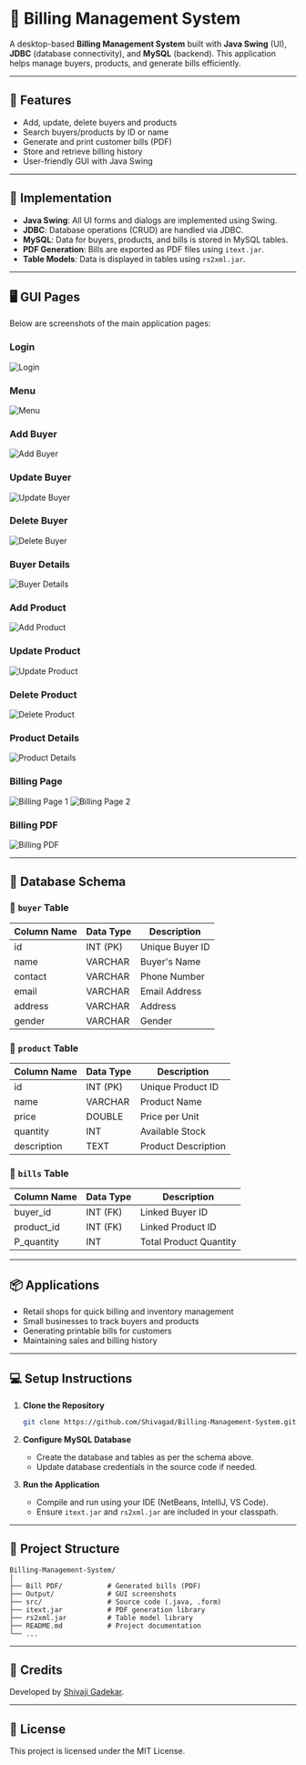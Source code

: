 # 🧾 Billing Management System

A desktop-based **Billing Management System** built with **Java Swing** (UI), **JDBC** (database connectivity), and **MySQL** (backend). This application helps manage buyers, products, and generate bills efficiently.

---

## 📌 Features

- Add, update, delete buyers and products
- Search buyers/products by ID or name
- Generate and print customer bills (PDF)
- Store and retrieve billing history
- User-friendly GUI with Java Swing

---

## 🚀 Implementation

- **Java Swing**: All UI forms and dialogs are implemented using Swing.
- **JDBC**: Database operations (CRUD) are handled via JDBC.
- **MySQL**: Data for buyers, products, and bills is stored in MySQL tables.
- **PDF Generation**: Bills are exported as PDF files using `itext.jar`.
- **Table Models**: Data is displayed in tables using `rs2xml.jar`.

---

## 🖥️ GUI Pages

Below are screenshots of the main application pages:

### Login
![Login](./Output/login.png)

### Menu
![Menu](./Output/menu.png)

### Add Buyer
![Add Buyer](./Output/addbuyer.png)

### Update Buyer
![Update Buyer](./Output/updatebuyer.png)

### Delete Buyer
![Delete Buyer](./Output/deletebuyer.png)

### Buyer Details
![Buyer Details](./Output/buyerdetails.png)

### Add Product
![Add Product](./Output/addproduct.png)

### Update Product
![Update Product](./Output/updateproduct.png)

### Delete Product
![Delete Product](./Output/deleteproduct.png)

### Product Details
![Product Details](./Output/productdetails.png)

### Billing Page
![Billing Page 1](./Output/billingpage1.png)
![Billing Page 2](./Output/billingpage2.png)

### Billing PDF
![Billing PDF ](./Output/billPDF.png)



---
## 🧱 Database Schema

### 🔹 `buyer` Table

| Column Name | Data Type | Description         |
|-------------|-----------|---------------------|
| id          | INT (PK)  | Unique Buyer ID     |
| name        | VARCHAR   | Buyer's Name        |
| contact     | VARCHAR   | Phone Number        |
| email       | VARCHAR   | Email Address       |
| address     | VARCHAR   | Address             |
| gender      | VARCHAR   | Gender              |

### 🔹 `product` Table

| Column Name | Data Type | Description         |
|-------------|-----------|---------------------|
| id          | INT (PK)  | Unique Product ID   |
| name        | VARCHAR   | Product Name        |
| price       | DOUBLE    | Price per Unit      |
| quantity    | INT       | Available Stock     |
| description | TEXT      | Product Description |

### 🔹 `bills` Table

| Column Name  | Data Type | Description            |
|--------------|-----------|------------------------|
| buyer_id     | INT (FK)  | Linked Buyer ID        |
| product_id   | INT (FK)  | Linked Product ID      |
| P_quantity   | INT       | Total Product Quantity |

---

## 📦 Applications

- Retail shops for quick billing and inventory management
- Small businesses to track buyers and products
- Generating printable bills for customers
- Maintaining sales and billing history

---

## 💻 Setup Instructions

1. **Clone the Repository**
   ```bash
   git clone https://github.com/Shivagad/Billing-Management-System.git
   ```
2. **Configure MySQL Database**
   - Create the database and tables as per the schema above.
   - Update database credentials in the source code if needed.

3. **Run the Application**
   - Compile and run using your IDE (NetBeans, IntelliJ, VS Code).
   - Ensure `itext.jar` and `rs2xml.jar` are included in your classpath.

---

## 📂 Project Structure

```
Billing-Management-System/
│
├── Bill PDF/           # Generated bills (PDF)
├── Output/             # GUI screenshots
├── src/                # Source code (.java, .form)
├── itext.jar           # PDF generation library
├── rs2xml.jar          # Table model library
├── README.md           # Project documentation
└── ...
```

---

## 🙏 Credits

Developed by [Shivaji Gadekar](https://github.com/Shivagad).

---

## 📄 License

This project is licensed under the MIT License.